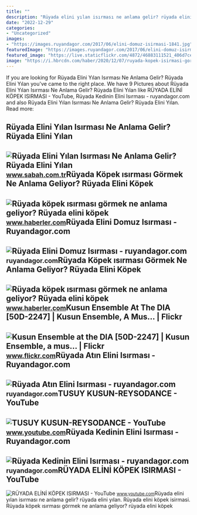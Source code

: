 ```yaml
---
title: ""
description: "Rüyada elini yılan isırması ne anlama gelir? rüyada elini yılan"
date: "2022-12-29"
categories:
- "Uncategorized"
images:
- "https://images.ruyandagor.com/2017/06/elini-domuz-isirmasi-1841.jpg"
featuredImage: "https://images.ruyandagor.com/2017/06/elini-domuz-isirmasi-1841.jpg"
featured_image: "https://live.staticflickr.com/4872/46883111521_406d7ce4b5.jpg"
image: "https://i.hbrcdn.com/haber/2020/12/07/ruyada-kopek-isirmasi-gormek-ne-anlama-geliyor-13784540_8883_m.jpg"
---
```


If you are looking for Rüyada Elini Yılan Isırması Ne Anlama Gelir? Rüyada Elini Yılan you've came to the right place. We have 9 Pictures about Rüyada Elini Yılan Isırması Ne Anlama Gelir? Rüyada Elini Yılan like RÜYADA ELİNİ KÖPEK ISIRMASI - YouTube, Rüyada Kedinin Elini Isırması - ruyandagor.com and also Rüyada Elini Yılan Isırması Ne Anlama Gelir? Rüyada Elini Yılan. Read more:

Rüyada Elini Yılan Isırması Ne Anlama Gelir? Rüyada Elini Yılan
---------------------------------------------------------------

 ![Rüyada Elini Yılan Isırması Ne Anlama Gelir? Rüyada Elini Yılan](https://iasbh.tmgrup.com.tr/f0f66d/752/395/0/88/724/468?u=https://isbh.tmgrup.com.tr/sbh/2022/07/08/ruyada-elini-yilan-isirmasi-ne-anlama-gelir-ruyada-elini-yilan-isirmasinin-anlami-1657274953044.jpg) <small>www.sabah.com.tr</small>Rüyada Köpek ısırması Görmek Ne Anlama Geliyor? Rüyada Elini Köpek
------------------------------------------------------------------

 ![Rüyada köpek ısırması görmek ne anlama geliyor? Rüyada elini köpek](https://i.hbrcdn.com/haber/2020/12/07/ruyada-kopek-isirmasi-gormek-ne-anlama-geliyor-13784540_8883_m.jpg) <small>www.haberler.com</small>Rüyada Elini Domuz Isırması - Ruyandagor.com
--------------------------------------------

 ![Rüyada Elini Domuz Isırması - ruyandagor.com](https://images.ruyandagor.com/2017/06/elini-domuz-isirmasi-1841.jpg) <small>ruyandagor.com</small>Rüyada Köpek ısırması Görmek Ne Anlama Geliyor? Rüyada Elini Köpek
------------------------------------------------------------------

 ![Rüyada köpek ısırması görmek ne anlama geliyor? Rüyada elini köpek](https://i.hbrcdn.com/haber/2020/12/07/ruyada-kopek-isirmasi-gormek-ne-anlama-geliyor-13784540_382_m.jpg) <small>www.haberler.com</small>Kusun Ensemble At The DIA \[50D-2247\] | Kusun Ensemble, A Mus… | Flickr
------------------------------------------------------------------------

 ![Kusun Ensemble at the DIA [50D-2247] | Kusun Ensemble, a mus… | Flickr](https://live.staticflickr.com/4872/46883111521_406d7ce4b5.jpg) <small>www.flickr.com</small>Rüyada Atın Elini Isırması - Ruyandagor.com
-------------------------------------------

 ![Rüyada Atın Elini Isırması - ruyandagor.com](https://images.ruyandagor.com/2017/04/atin-elini-isirmasi-1034.jpg) <small>ruyandagor.com</small>TUSUY KUSUN-REYSODANCE - YouTube
--------------------------------

 ![TUSUY KUSUN-REYSODANCE - YouTube](https://i.ytimg.com/vi/1RpQT5fYc4c/maxresdefault.jpg?sqp=-oaymwEmCIAKENAF8quKqQMa8AEB-AHUBoAC4AOKAgwIABABGGUgWihCMA8=&rs=AOn4CLCOLNjfFj8j9gQsuqW92-1uCoUUpg) <small>www.youtube.com</small>Rüyada Kedinin Elini Isırması - Ruyandagor.com
----------------------------------------------

 ![Rüyada Kedinin Elini Isırması - ruyandagor.com](https://images.ruyandagor.com/2017/04/kedinin-elini-isirmasi-1326.jpg) <small>ruyandagor.com</small>RÜYADA ELİNİ KÖPEK ISIRMASI - YouTube
-------------------------------------

 ![RÜYADA ELİNİ KÖPEK ISIRMASI - YouTube](https://i.ytimg.com/vi/Iz0BSwJ7tY4/maxresdefault.jpg) <small>www.youtube.com</small>Rüyada elini yılan isırması ne anlama gelir? rüyada elini yılan. Rüyada eli̇ni̇ köpek isirmasi. Rüyada köpek ısırması görmek ne anlama geliyor? rüyada elini köpek
